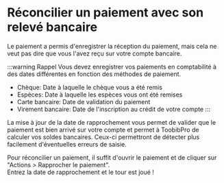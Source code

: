 # Réconcilier un paiement avec son relevé bancaire

Le paiement a permis d'enregistrer la réception du paiement, mais cela ne veut pas dire que vous l'avez reçu sur votre compte bancaire.  

:::warning Rappel
Vous devez enregistrer vos paiements en comptabilité à des dates différentes en fonction des méthodes de paiement.  
- Chèque: Date à laquelle le chèque vous a été remis
- Espèces: Date à laquelle les espèces vous ont été remises
- Carte bancaire: Date de validation du paiement
- Virement bancaire: Date de l'inscription au crédit de votre compte
:::


La mise à jour de la date de rapprochement vous permet de valider que le paiement est bien arrivé sur votre compte et permet à ToobibPro de calculer vos soldes bancaires. Ceux-ci permettront de détecter plus facilement d'éventuelles erreurs de saisie.  

Pour réconcilier un paiement, il suffit d'ouvrir le paiement et de cliquer sur "Actions > Rapprocher le paiement".  
Entrez la date de rapprochement et le tour est joué !  
